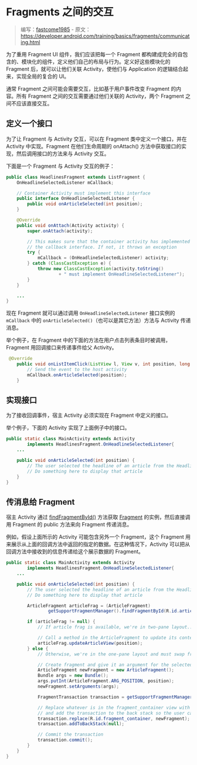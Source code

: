 # Fragments 之间的交互

> 编写：[fastcome1985] - 原文：<https://developer.android.com/training/basics/fragments/communicating.html>

[fastcome1985]: https://github.com/fastcome1985

为了重用 Fragment UI 组件，我们应该把每一个 Fragment 都构建成完全的自包含的、模块化的组件，定义他们自己的布局与行为。定义好这些模块化的 Fragment 后，就可以让他们关联 Activity，使他们与 Application 的逻辑结合起来，实现全局的复合的 UI。

通常 Fragment 之间可能会需要交互，比如基于用户事件改变 Fragment 的内容。所有 Fragment 之间的交互需要通过他们关联的 Activity，两个 Fragment 之间不应该直接交互。

## 定义一个接口

为了让 Fragment 与 Activity 交互，可以在 Fragment 类中定义一个接口，并在 Activity 中实现。Fragment 在他们生命周期的 onAttach() 方法中获取接口的实现，然后调用接口的方法来与 Activity 交互。

下面是一个 Fragment 与 Activity 交互的例子：

```java
public class HeadlinesFragment extends ListFragment {
    OnHeadlineSelectedListener mCallback;

    // Container Activity must implement this interface
    public interface OnHeadlineSelectedListener {
        public void onArticleSelected(int position);
    }

    @Override
    public void onAttach(Activity activity) {
        super.onAttach(activity);

        // This makes sure that the container activity has implemented
        // the callback interface. If not, it throws an exception
        try {
            mCallback = (OnHeadlineSelectedListener) activity;
        } catch (ClassCastException e) {
            throw new ClassCastException(activity.toString()
                    + " must implement OnHeadlineSelectedListener");
        }
    }

    ...
}
```

现在 Fragment 就可以通过调用 `OnHeadlineSelectedListener` 接口实例的 `mCallback` 中的 `onArticleSelected()`（也可以是其它方法）方法与 Activity 传递消息。

举个例子，在 Fragment 中的下面的方法在用户点击列表条目时被调用，Fragment 用回调接口来传递事件给父 Activity。

```java
 @Override
    public void onListItemClick(ListView l, View v, int position, long id) {
        // Send the event to the host activity
        mCallback.onArticleSelected(position);
    }
```

## 实现接口

为了接收回调事件，宿主 Activity 必须实现在 Fragment 中定义的接口。

举个例子，下面的 Activity 实现了上面例子中的接口。

```java
public static class MainActivity extends Activity
        implements HeadlinesFragment.OnHeadlineSelectedListener{
    ...

    public void onArticleSelected(int position) {
        // The user selected the headline of an article from the HeadlinesFragment
        // Do something here to display that article
    }
}
```

## 传消息给 Fragment

宿主 Activity 通过 [findFragmentById()] 方法获取 [Fragment] 的实例，然后直接调用 Fragment 的 public 方法来向 Fragment 传递消息。

[findFragmentById()]: http://developer.android.com/reference/android/support/v4/app/FragmentManager.html#findFragmentById(int)
[Fragment]: http://developer.android.com/reference/android/support/v4/app/Fragment.html

例如，假设上面所示的 Activity 可能包含另外一个 Fragment，这个 Fragment 用来展示从上面的回调方法中返回的指定的数据。在这种情况下，Activity 可以把从回调方法中接收到的信息传递给这个展示数据的 Fragment。

```java
public static class MainActivity extends Activity
        implements HeadlinesFragment.OnHeadlineSelectedListener{
    ...

    public void onArticleSelected(int position) {
        // The user selected the headline of an article from the HeadlinesFragment
        // Do something here to display that article

        ArticleFragment articleFrag = (ArticleFragment)
                getSupportFragmentManager().findFragmentById(R.id.article_fragment);

        if (articleFrag != null) {
            // If article frag is available, we're in two-pane layout...

            // Call a method in the ArticleFragment to update its content
            articleFrag.updateArticleView(position);
        } else {
            // Otherwise, we're in the one-pane layout and must swap frags...

            // Create fragment and give it an argument for the selected article
            ArticleFragment newFragment = new ArticleFragment();
            Bundle args = new Bundle();
            args.putInt(ArticleFragment.ARG_POSITION, position);
            newFragment.setArguments(args);

            FragmentTransaction transaction = getSupportFragmentManager().beginTransaction();

            // Replace whatever is in the fragment_container view with this fragment,
            // and add the transaction to the back stack so the user can navigate back
            transaction.replace(R.id.fragment_container, newFragment);
            transaction.addToBackStack(null);

            // Commit the transaction
            transaction.commit();
        }
    }
}
```
